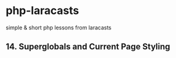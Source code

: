 # php-laracasts
simple &amp; short php lessons from laracasts

## 14. Superglobals and Current Page Styling